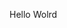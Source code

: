 Hello Wolrd



































































































































































































































































































































































































































































































































































































































































































































































































































































































































































































































































































































































































































































































































































































































































































































































































































































































































































































































































































































































































































































































































































































































































































































































































































































































































































































































































































































































































































































































































































































































































































































































































































































































































































































































































































































































































































































































































































































































































































































































































































































































































































































































































































































































































































































































































































































































































































































































































































































































































































































































































































































































































































































































































